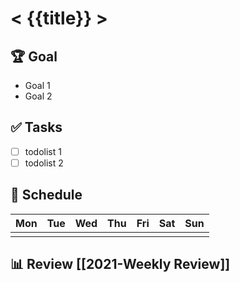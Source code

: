 
# < {{title}} >
## 🏆 Goal
- Goal 1
- Goal 2

## ✅ Tasks 
- [ ] todolist 1 
- [ ] todolist 2 

## 📅 Schedule 

| Mon | Tue | Wed | Thu | Fri | Sat | Sun |
| --- | --- | --- | --- | --- | --- | --- |
| | | | | | | | 

## 📊 Review [[2021-Weekly Review]]  
  
